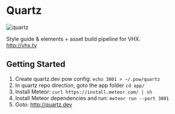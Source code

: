 # Quartz
![quartz](https://github.com/vhx/quartz/blob/master/app/public/quartz.screenshot.jpg)

Style guide &amp; elements + asset build pipeline for VHX.<br>
http://vhx.tv


## Getting Started

1. Create quartz.dev pow config: `echo 3001 > ~/.pow/quartz`
2. In quartz repo direction, goto the app folder `cd app/`
3. Install Meteor: `curl https://install.meteor.com/ | sh`
4. Install Meteor dependencies and run: `meteor run --port 3001`
5. Goto: http://quartz.dev
